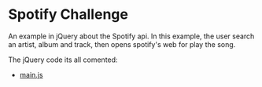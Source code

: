 # Spotify Challenge

An example in jQuery about the Spotify api. In this example, the user search
an artist, album and track, then opens spotify's web for play the song.

The jQuery code its all comented:
* [main.js](https://github.com/Micheloncio/Skylab/blob/master/Course/jQuery/jQuery%20Challenges/Spotify/styles/main.css)